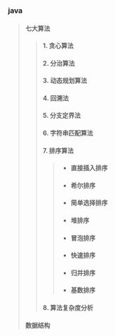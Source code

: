 ### java  
> #### 七大算法  
>> #### 1. 贪心算法  
>> #### 2. 分治算法
>> #### 3. 动态规划算法  
>> #### 4. 回溯法  
>> #### 5. 分支定界法  
>> #### 6. 字符串匹配算法  
>> #### 7. 排序算法  
>>> * #### 直接插入排序  
>>> * #### 希尔排序  
>>> * #### 简单选择排序  
>>> * #### 堆排序  
>>> * #### 冒泡排序  
>>> * #### 快速排序  
>>> * #### 归并排序  
>>> * #### 基数排序
>> #### 8. 算法复杂度分析
> #### 数据结构
